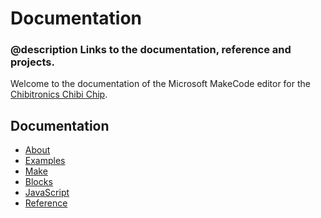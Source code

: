 # Documentation

### @description Links to the documentation, reference and projects.

Welcome to the documentation of the Microsoft MakeCode editor
for the [Chibitronics Chibi Chip](https://chibitronics.com/shop/love-to-code-chibi-chip-cable/).

## Documentation

* [About](/about)
* [Examples](/examples)
* [Make](/make)
* [Blocks](/blocks)
* [JavaScript](/javascript)
* [Reference](/reference)